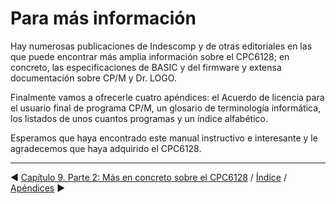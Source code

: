 # Para más información

Hay numerosas publicaciones de Indescomp y de otras editoriales en las que puede encontrar más amplia información sobre el CPC6128; en concreto, las especificaciones de BASIC y del firmware y extensa documentación sobre CP/M y Dr. LOGO.

Finalmente vamos a ofrecerle cuatro apéndices: el Acuerdo de licencia para el usuario final de programa CP/M, un glosario de terminología informática, los listados de unos cuantos programas y un índice alfabético. 

Esperamos que haya encontrado este manual instructivo e interesante y le agradecemos que haya adquirido el CPC6128.

***

&#9664; [Capítulo 9. Parte 2: Más en concreto sobre el CPC6128](9.02.-Más-en-concreto-sobre-el-CPC6128.md)   /  [Índice](0.03.-Contenido.md)  /   [Apéndices](A00.-Apéndices.md) &#9654;
